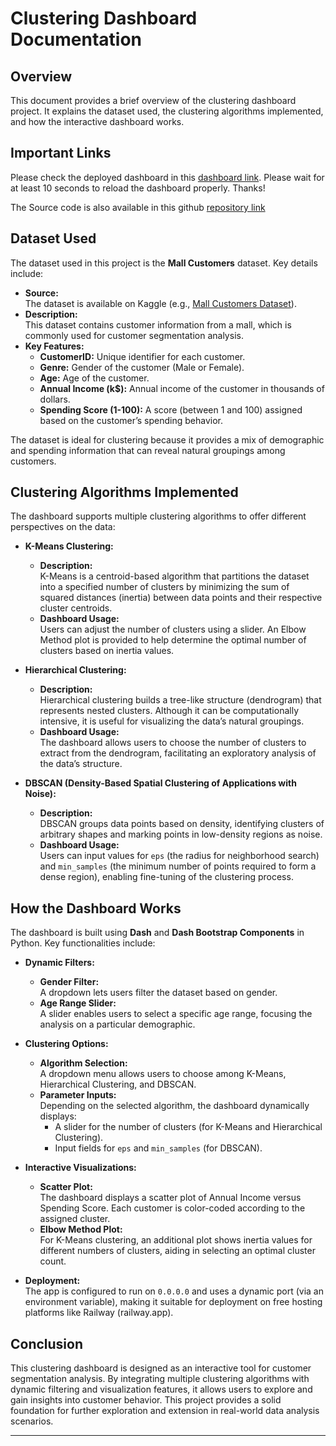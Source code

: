 # Clustering Dashboard Documentation


## Overview
This document provides a brief overview of the clustering dashboard project. It explains the dataset used, the clustering algorithms implemented, and how the interactive dashboard works.

## Important Links
Please check the deployed dashboard in this [dashboard link](https://web-production-b121.up.railway.app/). Please wait for at least 10 seconds to reload the dashboard properly. Thanks!

The Source code is also available in this github [repository link](https://github.com/solaimanhridoy/customer-clustering-dashboard/)

## Dataset Used
The dataset used in this project is the **Mall Customers** dataset. Key details include:

- **Source:**  
  The dataset is available on Kaggle (e.g., [Mall Customers Dataset](https://www.kaggle.com/datasets/shwetabh123/mall-customers)).  
- **Description:**  
  This dataset contains customer information from a mall, which is commonly used for customer segmentation analysis.
- **Key Features:**  
  - **CustomerID:** Unique identifier for each customer.
  - **Genre:** Gender of the customer (Male or Female).
  - **Age:** Age of the customer.
  - **Annual Income (k$):** Annual income of the customer in thousands of dollars.
  - **Spending Score (1-100):** A score (between 1 and 100) assigned based on the customer’s spending behavior.

The dataset is ideal for clustering because it provides a mix of demographic and spending information that can reveal natural groupings among customers.

## Clustering Algorithms Implemented
The dashboard supports multiple clustering algorithms to offer different perspectives on the data:

- **K-Means Clustering:**
  - **Description:**  
    K-Means is a centroid-based algorithm that partitions the dataset into a specified number of clusters by minimizing the sum of squared distances (inertia) between data points and their respective cluster centroids.
  - **Dashboard Usage:**  
    Users can adjust the number of clusters using a slider. An Elbow Method plot is provided to help determine the optimal number of clusters based on inertia values.

- **Hierarchical Clustering:**
  - **Description:**  
    Hierarchical clustering builds a tree-like structure (dendrogram) that represents nested clusters. Although it can be computationally intensive, it is useful for visualizing the data’s natural groupings.
  - **Dashboard Usage:**  
    The dashboard allows users to choose the number of clusters to extract from the dendrogram, facilitating an exploratory analysis of the data’s structure.

- **DBSCAN (Density-Based Spatial Clustering of Applications with Noise):**
  - **Description:**  
    DBSCAN groups data points based on density, identifying clusters of arbitrary shapes and marking points in low-density regions as noise.
  - **Dashboard Usage:**  
    Users can input values for `eps` (the radius for neighborhood search) and `min_samples` (the minimum number of points required to form a dense region), enabling fine-tuning of the clustering process.

## How the Dashboard Works
The dashboard is built using **Dash** and **Dash Bootstrap Components** in Python. Key functionalities include:

- **Dynamic Filters:**
  - **Gender Filter:**  
    A dropdown lets users filter the dataset based on gender.
  - **Age Range Slider:**  
    A slider enables users to select a specific age range, focusing the analysis on a particular demographic.

- **Clustering Options:**
  - **Algorithm Selection:**  
    A dropdown menu allows users to choose among K-Means, Hierarchical Clustering, and DBSCAN.
  - **Parameter Inputs:**  
    Depending on the selected algorithm, the dashboard dynamically displays:
    - A slider for the number of clusters (for K-Means and Hierarchical Clustering).
    - Input fields for `eps` and `min_samples` (for DBSCAN).

- **Interactive Visualizations:**
  - **Scatter Plot:**  
    The dashboard displays a scatter plot of Annual Income versus Spending Score. Each customer is color-coded according to the assigned cluster.
  - **Elbow Method Plot:**  
    For K-Means clustering, an additional plot shows inertia values for different numbers of clusters, aiding in selecting an optimal cluster count.

- **Deployment:**  
  The app is configured to run on `0.0.0.0` and uses a dynamic port (via an environment variable), making it suitable for deployment on free hosting platforms like Railway (railway.app).

## Conclusion
This clustering dashboard is designed as an interactive tool for customer segmentation analysis. By integrating multiple clustering algorithms with dynamic filtering and visualization features, it allows users to explore and gain insights into customer behavior. This project provides a solid foundation for further exploration and extension in real-world data analysis scenarios.

---
